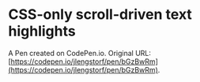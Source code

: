 # CSS-only scroll-driven text highlights

A Pen created on CodePen.io. Original URL: [https://codepen.io/jlengstorf/pen/bGzBwRm](https://codepen.io/jlengstorf/pen/bGzBwRm).

